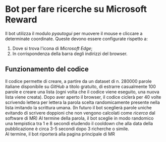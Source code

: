 # Bot per fare ricerche su Microsoft Reward
Il bot utilizza il modulo *pyautogui* per muovere il mouse e cliccare a determinate coordinate. Queste devono essere configurate rispetto a:
1. Dove si trova l'icona di *Microsoft Edge*;
2. In corrispondenza della barra degli indirizzi del browser.

## Funzionamento del codice
Il codice permette di creare, a partire da un dataset di n. 280000 parole italiane disponibile su *GitHub* a titolo gratuito, di estrarre casualmente 100 parole e creare una lista (ogni volta che il codice viene eseguito, una nuova lista viene creata).
Dopo aver aperto il browser, il codice ciclerà per 40 volte scrivendo lettera per lettera la parola scelta randomicamente presente nella lista imitando la scrittura umana. (In futuro il bot sceglierà parole uniche evitando di scrivere doppioni che non vengono calcolati come *ricerca* dal software di MR)
Al termine della parola, il bot sceglie in modo randomico una tempistica tra 1 e 8 secondi eludendo il cooldown che alla data della pubblicazione è circa 3-5 secondi dopo 3 richerche o simile.  
Al termine, il bot riporterà alla pagina principale di MR

